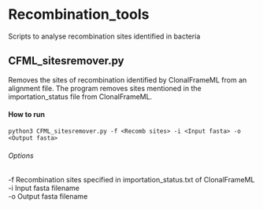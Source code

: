 # Recombination_tools
Scripts to analyse recombination sites identified in bacteria

## CFML_sitesremover.py  
Removes the sites of recombination identified by ClonalFrameML from an alignment file. 
The program removes sites mentioned in the importation_status file from ClonalFrameML.

#### How to run

```
python3 CFML_sitesremover.py -f <Recomb sites> -i <Input fasta> -o <Output fasta>
```

###### Options

-f    Recombination sites specified in importation_status.txt of ClonalFrameML <br>
-i    Input fasta filename <br>
-o    Output fasta filename <br>

